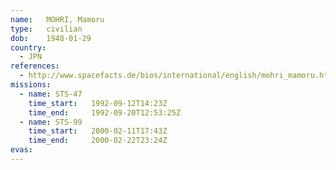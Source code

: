 ```yaml
---
name:	MOHRI, Mamoru
type:	civilian
dob:	1948-01-29
country:
  - JPN
references:
  - http://www.spacefacts.de/bios/international/english/mohri_mamoru.htm
missions:
  - name: STS-47
    time_start:   1992-09-12T14:23Z
    time_end:     1992-09-20T12:53:25Z
  - name: STS-99
    time_start:   2000-02-11T17:43Z
    time_end:     2000-02-22T23:24Z
evas:
---
```

